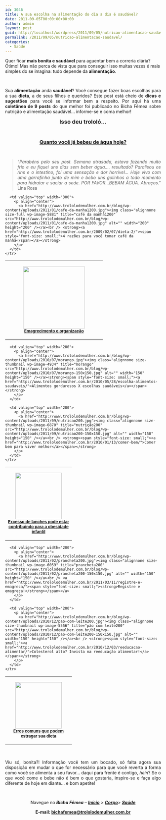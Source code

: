 ```yaml
---
id: 3046
title: A sua escolha na alimentação do dia a dia é saudável?
date: 2011-09-05T00:00:00+00:00
author: admin
layout: post
guid: http://localhost/wordpress/2011/09/05/nutricao-alimentacao-saudavel/
permalink: /2011/09/05/nutricao-alimentacao-saudavel/
categories:
  - Saúde
---
```

Quer ficar **mais bonita e saudável** para aguentar bem a correria diária? Ótimo! Mas não perca de vista que para conseguir isso muitas vezes é mais simples do se imagina: tudo depende da **alimentação**.

&nbsp;

<p align="justify">
  Sua <strong>alimentação</strong> anda<strong> saudável</strong>? Você consegue fazer boas escolhas para a sua <strong>dieta</strong>, a de seus filhos e queridos? Este post está cheio de <strong>dicas e sugestões</strong> para você se informar bem a respeito. Por aqui há uma <strong>coletânea de 9 posts</strong> do que melhor foi publicado no Bicha Fêmea sobre nutrição e alimentação saudável… informe-se e coma melhor!
</p>

<!--more-->

<p align="center">
  <strong><span style="font-size: large;">Isso deu trololó…</span></strong>
</p>

&nbsp;

<p align="center">
  <strong><a href="http://www.trololodemulher.com.br/2011/06/03/agua-saude-2/"><span style="font-size: medium;">Quanto você já bebeu de água hoje?</span></a></strong>
</p>

&nbsp;

> <p align="justify">
>   “<em>Parabéns pelo seu post. Semana atrasada, estava fazendo muito frio e eu fiquei uns dias sem beber água…. resultado? Paralisou os rins e o intestino, foi uma sensação e dor horrível… Hoje vivo com uma garrafinha junto de mim e bebo uns golinhos a todo momento para hidratar e saciar a sede. POR FAVOR…BEBAM ÁGUA. Abraços</em>.” Lina Rosa
> </p>
> 
> <p align="justify">
>   </blockquote> 
>   
>   <table width="600" border="0" cellspacing="0" cellpadding="2">
>     <tr>
>       <td valign="top" width="300">
>         <p align="center">
>           <a href="http://www.trololodemulher.com.br/blog/wp-content/uploads/2011/05/emagrecimento200.jpg"><img class="alignnone size-full wp-image-6472" title="emagrecimento200" src="http://www.trololodemulher.com.br/blog/wp-content/uploads/2011/05/emagrecimento200.jpg" alt="" width="200" height="200" /></a><br /> <strong><span style="font-size: small;"><a href="http://www.trololodemulher.com.br/2010/01/26/emagrecimento/">Emagrecimento e organização</a></span></strong>
>         </p>
>       </td>
>       
>       <td valign="top" width="300">
>         <p align="center">
>           <a href="http://www.trololodemulher.com.br/blog/wp-content/uploads/2011/01/cafe-da-manha1200.jpg"><img class="alignnone size-full wp-image-5881" title="café da manhã1200" src="http://www.trololodemulher.com.br/blog/wp-content/uploads/2011/01/cafe-da-manha1200.jpg" alt="" width="200" height="200" /></a><br /> <strong><a href="http://www.trololodemulher.com.br/2009/02/07/dieta-2/"><span style="font-size: small;">4 razões para você tomar café da manhã</span></a></strong>
>         </p>
>       </td>
>     </tr>
>   </table>
>   
>   <table width="600" border="0" cellspacing="0" cellpadding="2">
>     <tr>
>       <td valign="top" width="200">
>         <p align="center">
>           <a href="http://www.trololodemulher.com.br/blog/wp-content/uploads/2011/05/crianca200.jpg"><img class="alignnone size-thumbnail wp-image-6470" title="criança200" src="http://www.trololodemulher.com.br/blog/wp-content/uploads/2011/05/crianca200-150x150.jpg" alt="" width="150" height="150" /></a><strong><span style="font-size: small;"><a href="http://www.trololodemulher.com.br/2010/04/12/obesidade-infantil/">Excesso de lanches pode estar contribuindo para a obesidade infantil</a></span></strong>
>         </p>
>       </td>
>       
>       <td valign="top" width="200">
>         <p align="center">
>           <a href="http://www.trololodemulher.com.br/blog/wp-content/uploads/2010/07/morango.jpg"><img class="alignnone size-thumbnail wp-image-4934" title="morango" src="http://www.trololodemulher.com.br/blog/wp-content/uploads/2010/07/morango-150x150.jpg" alt="" width="150" height="150" /></a><strong><span style="font-size: small;"><a href="http://www.trololodemulher.com.br/2010/05/28/escolha-alimentos-saudaveis/">Alimentos gordurosos X escolhas saudáveis</a></span></strong>
>         </p>
>       </td>
>       
>       <td valign="top" width="200">
>         <p align="center">
>           <a href="http://www.trololodemulher.com.br/blog/wp-content/uploads/2011/09/nutricao200.jpg"><img class="alignnone size-thumbnail wp-image-6870" title="nutrição200" src="http://www.trololodemulher.com.br/blog/wp-content/uploads/2011/09/nutricao200-150x150.jpg" alt="" width="150" height="150" /></a><br /> <strong><span style="font-size: small;"><a href="http://www.trololodemulher.com.br/2010/01/13/comer-bem/">Comer bem para viver melhor</a></span></strong>
>         </p>
>       </td>
>     </tr>
>   </table>
>   
>   <table width="600" border="0" cellspacing="0" cellpadding="2">
>     <tr>
>       <td valign="top" width="200">
>         <p align="center">
>           <a href="http://www.trololodemulher.com.br/blog/wp-content/uploads/2011/01/dieta200.jpg"><img class="alignnone size-thumbnail wp-image-5825" title="dieta200" src="http://www.trololodemulher.com.br/blog/wp-content/uploads/2011/01/dieta200-150x150.jpg" alt="" width="150" height="150" /><br /> </a><strong><span style="font-size: small;"><a href="http://www.trololodemulher.com.br/2010/02/02/dieta/">Erros comuns que podem estragar sua dieta</a></span></strong>
>         </p>
>       </td>
>       
>       <td valign="top" width="200">
>         <p align="center">
>           <a href="http://www.trololodemulher.com.br/blog/wp-content/uploads/2011/02/prancheta200.jpg"><img class="alignnone size-thumbnail wp-image-6059" title="prancheta200" src="http://www.trololodemulher.com.br/blog/wp-content/uploads/2011/02/prancheta200-150x150.jpg" alt="" width="150" height="150" /></a><br /> <a href="http://www.trololodemulher.com.br/2011/03/11/registre-e-emagreca/"><span style="font-size: small;"><strong>Registre e emagreça!</strong></span></a>
>         </p>
>       </td>
>       
>       <td valign="top" width="200">
>         <p align="center">
>           <a href="http://www.trololodemulher.com.br/blog/wp-content/uploads/2010/12/pao-com-leite200.jpg"><img class="alignnone size-thumbnail wp-image-5556" title="pão com leite200" src="http://www.trololodemulher.com.br/blog/wp-content/uploads/2010/12/pao-com-leite200-150x150.jpg" alt="" width="150" height="150" /></a><br /> <strong><span style="font-size: small;"><a href="http://www.trololodemulher.com.br/2010/12/03/reeducacao-alimentar/">Colesterol alto? Invista na reeducação alimentar!</a></span></strong>
>         </p>
>       </td>
>     </tr>
>   </table>
>   
>   <p>
>     &nbsp;
>   </p>
>   
>   <p align="justify">
>     Viu só, bonita?! Informação você tem um bocado, só falta agora sua disposição em mudar o que for necessário para que você reverta a forma como você se alimenta a seu favor… daqui para frente é contigo, <em>hein</em>? Se o que você come e bebe não é bem o que gostaria, inspire-se e faça algo diferente de hoje em diante… e bom apetite!
>   </p>
>   
>   <p>
>     &nbsp;
>   </p>
>   
>   <p align="center">
>     Navegue no <strong><em>Bicha Fêmea</em></strong> – <strong><em><a href="http://www.trololodemulher.com.br/">Início</a></em></strong> > <a href="http://www.trololodemulher.com.br/corpo/"><strong><em>Corpo</em></strong></a>> <strong><em><a href="http://www.trololodemulher.com.br/category/do-corpo/saude/">Saúde</a></em></strong>
>   </p>
>   
>   <p align="center">
>     <strong>E-mail: <a href="mailto:bichafemea@trololodemulher.com.br">bichafemea@trololodemulher.com.br</a></strong>
>   </p>